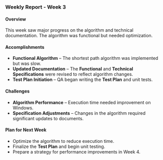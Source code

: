 ### **Weekly Report - Week 3**  

#### **Overview**  
This week saw major progress on the algorithm and technical documentation. The algorithm was functional but needed optimization.  

#### **Accomplishments**  
- **Functional Algorithm** – The shortest path algorithm was implemented but was slow.  
- **Updated Documentation** – The **Functional** and **Technical Specifications** were revised to reflect algorithm changes.  
- **Test Plan Initiation** – QA began writing the **Test Plan** and unit tests.  

#### **Challenges**  
- **Algorithm Performance** – Execution time needed improvement on Windows.  
- **Specification Adjustments** – Changes in the algorithm required significant updates to documents.  

#### **Plan for Next Week**  
- Optimize the algorithm to reduce execution time.  
- Finalize the **Test Plan** and begin unit testing.  
- Prepare a strategy for performance improvements in Week 4.